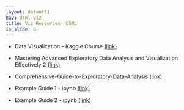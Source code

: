 ```yaml
---
layout: default1
nav: dsml-viz
title: Viz Resources- DSML
is_slide: 0
---
```


- Data Visualization - Kaggle Course
[(link)](https://www.kaggle.com/learn/data-visualization)

- Mastering Advanced Exploratory Data Analysis and Visualization Effectively 2
[(link)](https://python.plainenglish.io/mastering-exploratory-data-analysis-effectively-a-complete-guide-basics-to-advanced-part-2-6f0f8a045fb1)

- Comprehensive-Guide-to-Exploratory-Data-Analysis
[(link)](https://github.com/thom22/Comprehensive-Guide-to-Exploratory-Data-Analysis)

- Example Guide 1 - ipynb
[(link)](https://github.com/thom22/Comprehensive-Guide-to-Exploratory-Data-Analysis/blob/main/mastering_exploratory_data_analysis%20(%20A%20step%20by%20step%20comprehensive%20guide%20using%20python%20and%20pandas)%20%20Part%201.ipynb)

- Example Guide 2 - ipynb
[(link)](https://github.com/thom22/Comprehensive-Guide-to-Exploratory-Data-Analysis/blob/main/part_2_step_by_step_comprehensive_data_analysis_guide.ipynb)

